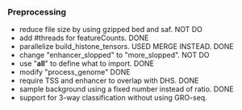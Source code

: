 ### Preprocessing
- reduce file size by using gzipped bed and saf. NOT DO
- add #threads for featureCounts. DONE
- parallelize build_histone_tensors. USED MERGE INSTEAD. DONE
- change "enhancer_slopped" to "more_slopped". NOT DO
- use "__all__" to define what to import. DONE
- modify "process_genome" DONE
- require TSS and enhancer to overlap with DHS. DONE
- sample background using a fixed number instead of ratio. DONE
- support for 3-way classification without using GRO-seq.
